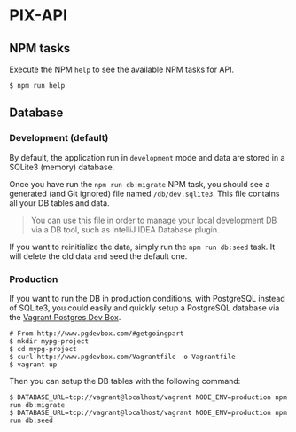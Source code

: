 PIX-API 
=======

NPM tasks
---------

Execute the NPM `help` to see the available NPM tasks for API.

```
$ npm run help
```

Database
-------------

### Development (default)

By default, the application run in `development` mode and data are stored in a SQLite3 (memory) database.

Once you have run the `npm run db:migrate` NPM task, you should see a generated (and Git ignored) file named `/db/dev.sqlite3`. This file contains all your DB tables and data.

> You can use this file in order to manage your local development DB via a DB tool, such as IntelliJ IDEA Database plugin.  

If you want to reinitialize the data, simply run the `npm run db:seed` task. It will delete the old data and seed the default one.

### Production

If you want to run the DB in production conditions, with PostgreSQL instead of SQLite3, you could easily and quickly setup a PostgreSQL database via the [Vagrant Postgres Dev Box](http://www.pgdevbox.com/).
 
```
# From http://www.pgdevbox.com/#getgoingpart
$ mkdir mypg-project
$ cd mypg-project
$ curl http://www.pgdevbox.com/Vagrantfile -o Vagrantfile
$ vagrant up
```

Then you can setup the DB tables with the following command:

```
$ DATABASE_URL=tcp://vagrant@localhost/vagrant NODE_ENV=production npm run db:migrate
$ DATABASE_URL=tcp://vagrant@localhost/vagrant NODE_ENV=production npm run db:seed
```
